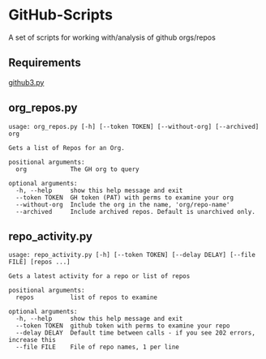 # GitHub-Scripts

A set of scripts for working with/analysis of github orgs/repos

## Requirements
[github3.py](https://github3py.readthedocs.io/en/master/index.html)

## org_repos.py 

```
usage: org_repos.py [-h] [--token TOKEN] [--without-org] [--archived] org

Gets a list of Repos for an Org.

positional arguments:
  org            The GH org to query

optional arguments:
  -h, --help     show this help message and exit
  --token TOKEN  GH token (PAT) with perms to examine your org
  --without-org  Include the org in the name, 'org/repo-name'
  --archived     Include archived repos. Default is unarchived only.
```

## repo_activity.py

```
usage: repo_activity.py [-h] [--token TOKEN] [--delay DELAY] [--file FILE] [repos ...]

Gets a latest activity for a repo or list of repos

positional arguments:
  repos          list of repos to examine

optional arguments:
  -h, --help     show this help message and exit
  --token TOKEN  github token with perms to examine your repo
  --delay DELAY  Default time between calls - if you see 202 errors, increase this
  --file FILE    File of repo names, 1 per line
```